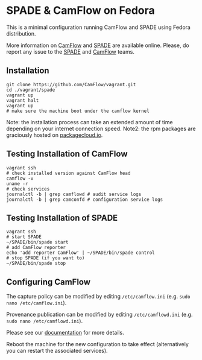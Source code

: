 # SPADE & CamFlow on Fedora

This is a minimal configuration running CamFlow and SPADE using Fedora distribution.

More information on [CamFlow](http://camflow.org/) and
[SPADE](https://github.com/ashish-gehani/SPADE/wiki) are available online.
Please, do report any issue to the
[SPADE](https://github.com/ashish-gehani/SPADE/issues) and
[CamFlow](https://github.com/CamFlow/camflow-dev/issues) teams.

## Installation

```
git clone https://github.com/CamFlow/vagrant.git
cd ./vagrant/spade
vagrant up
vagrant halt
vagrant up
# make sure the machine boot under the camflow kernel
```

Note: the installation process can take an extended amount of time depending on your internet connection speed.
Note2: the rpm packages are graciously hosted on [packagecloud.io](https://packagecloud.io/camflow/provenance).

## Testing Installation of CamFlow

``` shell
vagrant ssh
# check installed version against CamFlow head
camflow -v
uname -r
# check services
journalctl -b | grep camflowd # audit service logs
journalctl -b | grep camconfd # configuration service logs
```

## Testing Installation of SPADE

```shell
vagrant ssh
# start SPADE
~/SPADE/bin/spade start
# add CamFlow reporter
echo 'add reporter CamFlow' | ~/SPADE/bin/spade control
# stop SPADE (if you want to)
~/SPADE/bin/spade stop
```

## Configuring CamFlow

The capture policy can be modified by editing `/etc/camflow.ini` (e.g. `sudo nano /etc/camflow.ini`).

Provenance publication can be modified by editing `/etc/camflowd.ini` (e.g. `sudo nano /etc/camflowd.ini`).

Please see our [documentation](http://camflow.org) for more details.

Reboot the machine for the new configuration to take effect (alternatively you can restart the associated services).
